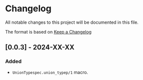 # Changelog

All notable changes to this project will be documented in this file.

The format is based on [Keep a Changelog](http://keepachangelog.com/en/1.0.0/)

## [0.0.3] - 2024-XX-XX

### Added

- `UnionTypespec.union_typep/1` macro.
